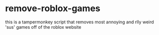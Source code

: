 # remove-roblox-games
this is a tampermonkey script that removes most annoying and rlly weird 'sus' games off of the roblox website
